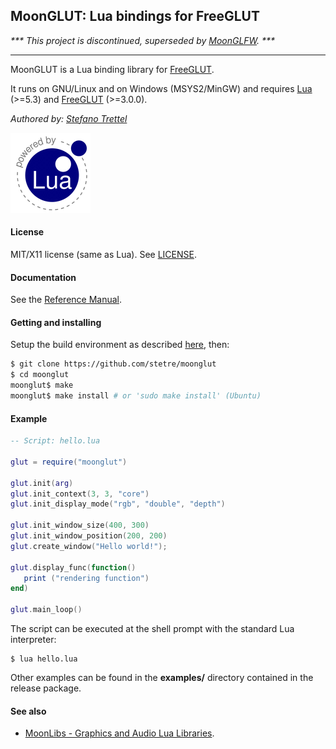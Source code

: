## MoonGLUT: Lua bindings for FreeGLUT

_*** This project is discontinued, superseded by
[MoonGLFW](https://github.com/stetre/moonglfw). ***_

---
MoonGLUT is a Lua binding library for [FreeGLUT](http://freeglut.sourceforge.net/).

It runs on GNU/Linux and on Windows (MSYS2/MinGW) and requires 
[Lua](http://www.lua.org/) (>=5.3)
and [FreeGLUT](http://freeglut.sourceforge.net/index.php#download) (>=3.0.0).

_Authored by:_ _[Stefano Trettel](https://www.linkedin.com/in/stetre)_

[![Lua logo](./doc/powered-by-lua.gif)](http://www.lua.org/)

#### License

MIT/X11 license (same as Lua). See [LICENSE](./LICENSE).

#### Documentation

See the [Reference Manual](https://stetre.github.io/moonglut/doc/index.html).

#### Getting and installing

Setup the build environment as described [here](https://github.com/stetre/moonlibs), then:

```sh
$ git clone https://github.com/stetre/moonglut
$ cd moonglut
moonglut$ make
moonglut$ make install # or 'sudo make install' (Ubuntu)
```


#### Example

```lua
-- Script: hello.lua

glut = require("moonglut")

glut.init(arg)
glut.init_context(3, 3, "core")
glut.init_display_mode("rgb", "double", "depth")

glut.init_window_size(400, 300)
glut.init_window_position(200, 200)
glut.create_window("Hello world!");

glut.display_func(function() 
   print ("rendering function")
end)

glut.main_loop()
```

The script can be executed at the shell prompt with the standard Lua interpreter:

```shell
$ lua hello.lua
```

Other examples can be found in the **examples/** directory contained in the release package.

#### See also

* [MoonLibs - Graphics and Audio Lua Libraries](https://github.com/stetre/moonlibs).

